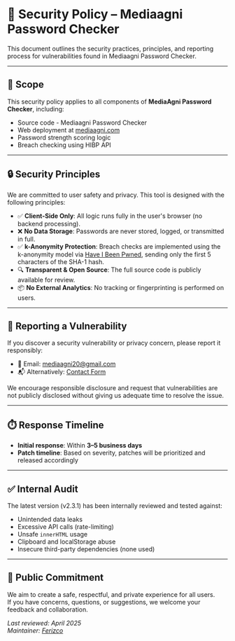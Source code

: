 # 🔐 Security Policy – Mediaagni Password Checker

This document outlines the security practices, principles, and reporting process for vulnerabilities found in Mediaagni Password Checker.

---

## 📌 Scope

This security policy applies to all components of **MediaAgni Password Checker**, including:

- Source code - Mediaagni Password Checker
- Web deployment at [mediaagni.com](https://www.mediaagni.com)
- Password strength scoring logic
- Breach checking using HIBP API

---

## 🔒 Security Principles

We are committed to user safety and privacy. This tool is designed with the following principles:

- ✅ **Client-Side Only**: All logic runs fully in the user's browser (no backend processing).
- ❌ **No Data Storage**: Passwords are never stored, logged, or transmitted in full.
- ✅ **k-Anonymity Protection**: Breach checks are implemented using the k-anonymity model via [Have I Been Pwned](https://haveibeenpwned.com/API/v3#PwnedPasswords), sending only the first 5 characters of the SHA-1 hash.
- 🔍 **Transparent & Open Source**: The full source code is publicly available for review.
- 📦 **No External Analytics**: No tracking or fingerprinting is performed on users.

---

## 📣 Reporting a Vulnerability

If you discover a security vulnerability or privacy concern, please report it responsibly:

- 📧 Email: [mediaagni20@gmail.com](mailto:mediaagni@gmail.com)
- 📬 Alternatively: [Contact Form](https://www.mediaagni.com/p/blog-page_10.html)

We encourage responsible disclosure and request that vulnerabilities are not publicly disclosed without giving us adequate time to resolve the issue.

---

## ⏱️ Response Timeline

- **Initial response**: Within **3–5 business days**
- **Patch timeline**: Based on severity, patches will be prioritized and released accordingly

---

## ✅ Internal Audit

The latest version (v2.3.1) has been internally reviewed and tested against:

- Unintended data leaks
- Excessive API calls (rate-limiting)
- Unsafe `innerHTML` usage
- Clipboard and localStorage abuse
- Insecure third-party dependencies (none used)

---

## 🧾 Public Commitment

We aim to create a safe, respectful, and private experience for all users.  
If you have concerns, questions, or suggestions, we welcome your feedback and collaboration.

_Last reviewed: April 2025_  
_Maintainer: [Ferizco](https://github.com/ferizco)_

